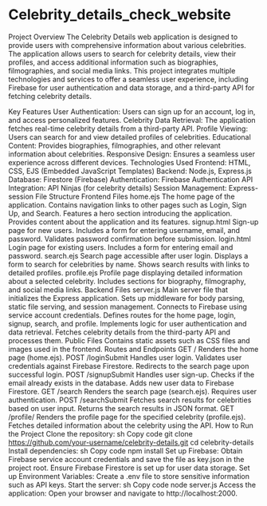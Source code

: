 # Celebrity_details_check_website
Project Overview
The Celebrity Details web application is designed to provide users with comprehensive information about various celebrities. The application allows users to search for celebrity details, view their profiles, and access additional information such as biographies, filmographies, and social media links. This project integrates multiple technologies and services to offer a seamless user experience, including Firebase for user authentication and data storage, and a third-party API for fetching celebrity details.

Key Features
User Authentication: Users can sign up for an account, log in, and access personalized features.
Celebrity Data Retrieval: The application fetches real-time celebrity details from a third-party API.
Profile Viewing: Users can search for and view detailed profiles of celebrities.
Educational Content: Provides biographies, filmographies, and other relevant information about celebrities.
Responsive Design: Ensures a seamless user experience across different devices.
Technologies Used
Frontend: HTML, CSS, EJS (Embedded JavaScript Templates)
Backend: Node.js, Express.js
Database: Firestore (Firebase)
Authentication: Firebase Authentication
API Integration: API Ninjas (for celebrity details)
Session Management: Express-session
File Structure
Frontend Files
home.ejs
The home page of the application.
Contains navigation links to other pages such as Login, Sign Up, and Search.
Features a hero section introducing the application.
Provides content about the application and its features.
signup.html
Sign-up page for new users.
Includes a form for entering username, email, and password.
Validates password confirmation before submission.
login.html
Login page for existing users.
Includes a form for entering email and password.
search.ejs
Search page accessible after user login.
Displays a form to search for celebrities by name.
Shows search results with links to detailed profiles.
profile.ejs
Profile page displaying detailed information about a selected celebrity.
Includes sections for biography, filmography, and social media links.
Backend Files
server.js
Main server file that initializes the Express application.
Sets up middleware for body parsing, static file serving, and session management.
Connects to Firebase using service account credentials.
Defines routes for the home page, login, signup, search, and profile.
Implements logic for user authentication and data retrieval.
Fetches celebrity details from the third-party API and processes them.
Public Files
Contains static assets such as CSS files and images used in the frontend.
Routes and Endpoints
GET /
Renders the home page (home.ejs).
POST /loginSubmit
Handles user login.
Validates user credentials against Firebase Firestore.
Redirects to the search page upon successful login.
POST /signupSubmit
Handles user sign-up.
Checks if the email already exists in the database.
Adds new user data to Firebase Firestore.
GET /search
Renders the search page (search.ejs).
Requires user authentication.
POST /searchSubmit
Fetches search results for celebrities based on user input.
Returns the search results in JSON format.
GET /profile/
Renders the profile page for the specified celebrity (profile.ejs).
Fetches detailed information about the celebrity using the API.
How to Run the Project
Clone the repository:
sh
Copy code
git clone https://github.com/your-username/celebrity-details.git
cd celebrity-details
Install dependencies:
sh
Copy code
npm install
Set up Firebase:
Obtain Firebase service account credentials and save the file as key.json in the project root.
Ensure Firebase Firestore is set up for user data storage.
Set up Environment Variables:
Create a .env file to store sensitive information such as API keys.
Start the server:
sh
Copy code
node server.js
Access the application:
Open your browser and navigate to http://localhost:2000.
